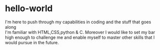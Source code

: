 # hello-world
I'm here to push through my capabilities in coding and the stuff that goes along  
I'm familiar with HTML,CSS,python & C. Moreover I would like to set my bar high enough to challenge me and enable myself to master other skills that I would pursue in the future.

